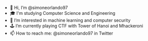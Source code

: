 - 👋 Hi, I’m @simoneorlando97
- 🎓 I'm studying Computer Science and Engineering  
- 👀 I’m interested in machine learning and computer security
- 🕹️ I’m currently playing CTF with Tower of Hanoi and Mhackeroni
- 📫 How to reach me: @simoneorlando97 in Twitter 

<!---
simoneorlando97/simoneorlando97 is a ✨ special ✨ repository because its `README.md` (this file) appears on your GitHub profile.
You can click the Preview link to take a look at your changes.
--->
